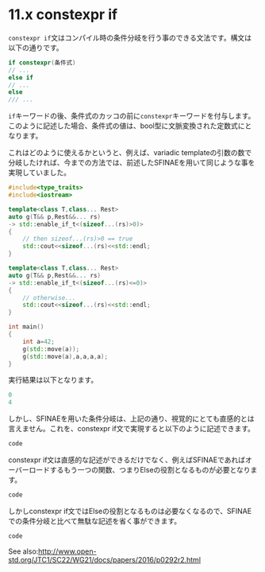 # 11.x constexpr if

`constexpr if`文はコンパイル時の条件分岐を行う事のできる文法です。構文は以下の通りです。
```cpp
if constexpr(条件式)
// ...
else if 
// ...
else
/// ...
```
`if`キーワードの後、条件式のカッコの前に`constexpr`キーワードを付与します。このように記述した場合、条件式の値は、bool型に文脈変換された定数式にとなります。

これはどのように使えるかというと、例えば、variadic templateの引数の数で分岐したければ、今までの方法では、前述したSFINAEを用いて同じような事を実現していました。
```cpp
#include<type_traits>
#include<iostream>

template<class T,class... Rest>
auto g(T&& p,Rest&&... rs)
-> std::enable_if_t<(sizeof...(rs)>0)>
{
	// then sizeof...(rs)>0 == true
	std::cout<<sizeof...(rs)<<std::endl;
}

template<class T,class... Rest>
auto g(T&& p,Rest&&... rs)
-> std::enable_if_t<(sizeof...(rs)<=0)>
{
	// otherwise...
	std::cout<<sizeof...(rs)<<std::endl;
}

int main()
{
	int a=42;
	g(std::move(a));
	g(std::move(a),a,a,a,a);
}
```
実行結果は以下となります。
```cpp
0
4
```
しかし、SFINAEを用いた条件分岐は、上記の通り、視覚的にとても直感的とは言えません。これを、constexpr if文で実現すると以下のように記述できます。
```cpp
code
```
constexpr if文は直感的な記述ができるだけでなく、例えばSFINAEであればオーバーロードするもう一つの関数、つまりElseの役割となるものが必要となります。
```cpp
code
```
しかしconstexpr if文ではElseの役割となるものは必要なくなるので、SFINAEでの条件分岐と比べて無駄な記述を省く事ができます。
```cpp
code
```

See also:http://www.open-std.org/JTC1/SC22/WG21/docs/papers/2016/p0292r2.html